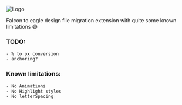![Logo](https://github.com/celtra/birdsOfPrey/blob/master/icon128.png)

Falcon to eagle design file migration extension with quite some known limitations 😅

### TODO:
    - % to px conversion
    - anchoring?

### Known limitations:
    - No Animations
    - No Highlight styles
    - No letterSpacing
